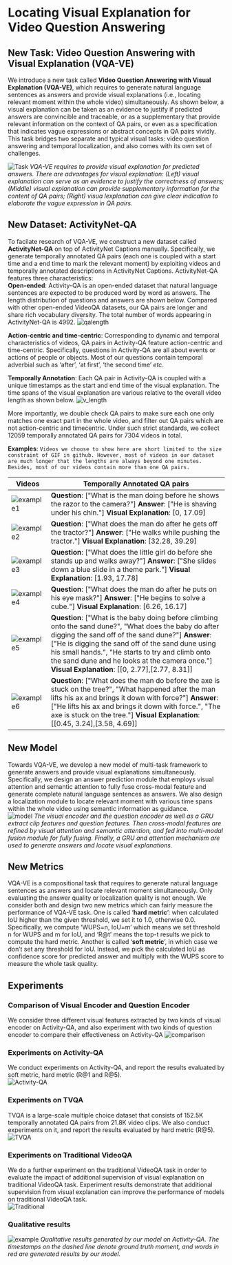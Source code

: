 # Locating Visual Explanation for Video Question Answering

## New Task: Video Question Answering with Visual Explanation (VQA-VE)

We introduce a new task called **Video Question Answering with Visual Explanation (VQA-VE)**, which requires to generate natural language sentences as answers and provide visual explanations (i.e., locating relevant moment within the whole video) simultaneously. As shown below, a visual explanation can be taken as an evidence to justify if predicted answers are convincible and traceable, or as a supplementary that provide relevant information on the context of QA pairs, or even as a specification that indicates vague expressions or abstract concepts in QA pairs vividly. This task bridges two separate and typical visual tasks: video question answering and temporal localization, and also comes with its own set of challenges.

![Task](https://github.com/VQA-VE/VQA-VE/blob/master/pic/task.jpg "An overview of our task")
*VQA-VE requires to provide visual explanation for predicted answers. There are advantages for visual explanation: (Left) visual explanation can serve as an evidence to justify the correctness of answers; (Middle) visual explanation can provide supplementary information for the content of QA pairs; (Right) visua lexplanation can give clear indication to elaborate the vague expression in QA pairs.*

## New Dataset: ActivityNet-QA
To facilate research of VQA-VE, we construct a new dataset called **ActivityNet-QA** on top of ActivityNet Captions manually. Specifically, we generate temporally annotated QA pairs (each one is coupled with a start time and a end time to mark the relevant moment) by exploiting videos and temporally annotated descriptions in ActivityNet Captions. ActivityNet-QA features three characteristics:  
**Open-ended**: Activity-QA is an open-ended dataset that natural language sentences are expected to be produced word by word as answers. The length distribution of questions and answers are shown below. Compared with other open-ended VideoQA datasets, our QA pairs are longer and share rich vocabulary diversity. The total number of words appearing in ActivityNet-QA is 4992.
![qalength](https://github.com/VQA-VE/VQA-VE/blob/master/pic/qalength.jpg "Question and answer length distribution of Activity-QA")

**Action-centric and time-centric**: Corresponding to dynamic and temporal characteristics of videos, QA pairs in Activity-QA feature action-centric and time-centric. Specifically, questions in Activity-QA are all about events or actions of people or objects. Most of our questions contain temporal adverbial such as ‘after’, ‘at first’, ‘the second time’ *etc*.
  
**Temporally Annotation**: Each QA pair in Activity-QA is coupled with a unique timestamps as the start and end time of the visual explanation. The time spans of the visual explanation are various relative to the overall video length as shown below.
![v_length](https://github.com/VQA-VE/VQA-VE/blob/master/pic/videolength.jpg "Visual explanation length distribution of Activity-QA")
  
More importantly, we double check QA pairs to make sure each one only matches one exact part in the whole video, and filter out QA pairs which are not action-centric and timecentric. Under such strict standards, we collect 12059 temporally annotated QA pairs for 7304 videos in total.

**Examples**: `Videos we choose to show here are short limited to the size constraint of GIF in github. However, most of videos in our dataset are much longer that the lengths are always beyond one minutes. Besides, most of our videos contain more than one QA pairs.`

| Videos | Temporally Annotated QA pairs |
| ---- | ---- |
|![example1](https://github.com/VQA-VE/VQA-VE/blob/master/pic/example1.gif "Example1") | **Question**: ["What is the man doing before he shows the razor to the camera?"]  **Answer**: ["He is shaving under his chin."]  **Visual Explanation**: [0, 17.09]  |
|![example2](https://github.com/VQA-VE/VQA-VE/blob/master/pic/example2.gif "Example2") | **Question**: ["What does the man do after he gets off the tractor?"]  **Answer**: ["He walks while pushing the tractor."]  **Visual Explanation**: [32.28, 39.29]  |
|![example3](https://github.com/VQA-VE/VQA-VE/blob/master/pic/example3.gif "Example3") | **Question**: ["What does the little girl do before she stands up and walks away?"]  **Answer**: ["She slides down a blue slide in a theme park."]  **Visual Explanation**: [1.93, 17.78]  |
|![example4](https://github.com/VQA-VE/VQA-VE/blob/master/pic/example4.gif "Example4") | **Question**: ["What does the man do after he puts on his eye mask?"]  **Answer**: ["He begins to solve a cube."]  **Visual Explanation**: [6.26, 16.17]  |
|![example5](https://github.com/VQA-VE/VQA-VE/blob/master/pic/example5.gif "Example5") | **Question**: ["What is the baby doing before climbing onto the sand dune?", "What does the baby do after digging the sand off of the sand dune?"]  **Answer**: ["He is digging the sand off of the sand dune using his small hands.", "He starts to try and climb onto the sand dune and he looks at the camera once."]  **Visual Explanation**: [[0, 2.77],[2.77, 8.31]] |
|![example6](https://github.com/VQA-VE/VQA-VE/blob/master/pic/example6.gif "Example6") | **Question**: ["What does the man do before the axe is stuck on the tree?", "What happened after the man lifts his ax and brings it down with force?"]  **Answer**: ["He lifts his ax and brings it down with force.", "The axe is stuck on the tree."]  **Visual Explanation**: [[0.45, 3.24],[3.58, 4.69]]  |


## New Model
Towards VQA-VE, we develop a new model of multi-task framework to generate answers and provide visual explanations simultaneously. Specifically, we design an answer prediction module that employs visual attention and semantic attention to fully fuse cross-modal feature and generate complete natural language sentences as answers. We also design a localization module to locate relevant moment with various time spans within the whole video using semantic information as guidance.  
![model](https://github.com/VQA-VE/VQA-VE/blob/master/pic/model.jpg "An overview of our model")
*The visual encoder and the question encoder as well as a GRU extract clip features and question
features. Then cross-modal features are refined by visual attention and semantic attention, and fed into multi-modal fusion module for fully fusing. Finally, a GRU and attention mechanism are used to generate answers and locate visual explanations.*

## New Metrics
VQA-VE is a compositional task that requires to generate natural language sentences as answers and locate relevant moment simultaneously. Only evaluating the answer quality or localization quality is not enough. We consider both and design two new metrics which can fairly measure the performance of VQA-VE task. One is called ‘**hard metric**’: when calculated IoU higher than the given threshold, we set it to 1.0, otherwise 0.0. Specifically, we compute ‘WUPS=n, IoU=m’ which means we set threshold n for WUPS and m for IoU, and ‘R@t’ means the top-t results we pick to compute the hard metric. Another is called ‘**soft metric**’, in which case we don’t set any threshold for IoU. Instead, we pick the calculated IoU as confidence score for predicted answer and multiply with the WUPS score to measure the whole task quality.

## Experiments

### Comparison of Visual Encoder and Question Encoder
We consider three different visual features extracted by two kinds of visual encoder on Activity-QA, and also experiment with two kinds of question encoder to compare their effectiveness on Activity-QA
![comparison](https://github.com/VQA-VE/VQA-VE/blob/master/pic/comparison.jpg "Performance comparison of different visual encoders and different question encoders")
### Experiments on Activity-QA
We conduct experiments on Activity-QA, and report the results evaluated by soft metric, hard metric (R@1 and R@5).   
![Activity-QA](https://github.com/VQA-VE/VQA-VE/blob/master/pic/Activity-QA_experiment.jpg "Experiment results on Activity-QA")
### Experiments on TVQA
TVQA is a large-scale multiple choice dataset that consists of 152.5K temporally annotated QA pairs from 21.8K video clips. We also conduct experiments on it, and report the results evaluated by hard metric (R@5).   
![TVQA](https://github.com/VQA-VE/VQA-VE/blob/master/pic/TVQA_experiment.jpg "Experiment results on TVQA")
### Experiments on Traditional VideoQA
We do a further experiment on the traditional VideoQA task in order to evaluate the impact of additional supervision of visual explanation on traditional VideoQA task. Experiment results demonstrate that additional supervision from visual explanation can improve the performance of models on traditional VideoQA task.  
![Traditional](https://github.com/VQA-VE/VQA-VE/blob/master/pic/TraditionalQA.jpg "Experiment results on traditional VideoQA task")
### Qualitative results  
![example](https://github.com/VQA-VE/VQA-VE/blob/master/pic/example.jpg "Qualitative results generated by our model on Activity-QA")
*Qualitative results generated by our model on Activity-QA. The timestamps on the dashed line denote ground truth moment, and
words in red are generated results by our model.*
